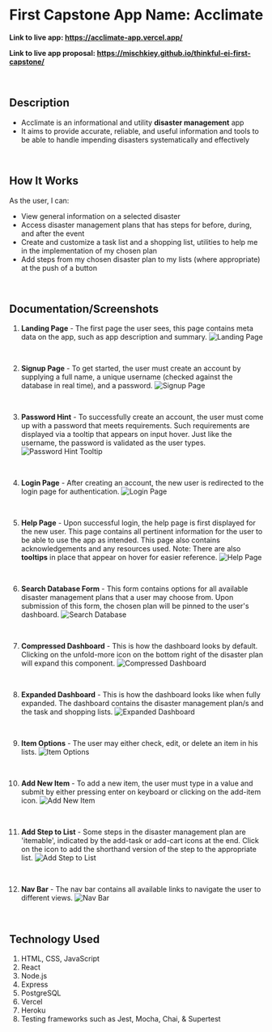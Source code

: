 # First Capstone App Name: Acclimate

**Link to live app: https://acclimate-app.vercel.app/**

**Link to live app proposal: https://mischkiey.github.io/thinkful-ei-first-capstone/**

<p>&nbsp;</p>

## Description
* Acclimate is an informational and utility **disaster management** app
* It aims to provide accurate, reliable, and useful information and tools to be able to handle impending disasters systematically and effectively

<p>&nbsp;</p>

## How It Works
As the user, I can:
* View general information on a selected disaster
* Access disaster management plans that has steps for before, during, and after the event
* Create and customize a task list and a shopping list, utilities to help me in the implementation of my chosen plan
* Add steps from my chosen disaster plan to my lists (where appropriate) at the push of a button

<p>&nbsp;</p>

## Documentation/Screenshots

1. **Landing Page** - The first page the user sees, this page contains meta data on the app, such as app description and summary.
![Landing Page](/images/screenshots/landing-page.png)

<p>&nbsp;</p>

2. **Signup Page** - To get started, the user must create an account by supplying a full name, a unique username (checked against the database in real time), and a password.
![Signup Page](/images/screenshots/signup-page.png)

<p>&nbsp;</p>

3. **Password Hint** - To successfully create an account, the user must come up with a password that meets requirements. Such requirements are displayed via a tooltip that appears on input hover. Just like the username, the password is validated as the user types.
![Password Hint Tooltip](/images/screenshots/password-hint.png)

<p>&nbsp;</p>

4. **Login Page** - After creating an account, the new user is redirected to the login page for authentication.
![Login Page](/images/screenshots/login-page.png)

<p>&nbsp;</p>

5. **Help Page** - Upon successful login, the help page is first displayed for the new user. This page contains all pertinent information for the user to be able to use the app as intended. This page also contains acknowledgements and any resources used. Note: There are also **tooltips** in place that appear on hover for easier reference.
![Help Page](/images/screenshots/help-page.png)

<p>&nbsp;</p>

6. **Search Database Form** - This form contains options for all available disaster management plans that a user may choose from. Upon submission of this form, the chosen plan will be pinned to the user's dashboard.
![Search Database](/images/screenshots/search-database.png)
 
<p>&nbsp;</p>

7. **Compressed Dashboard** - This is how the dashboard looks by default. Clicking on the unfold-more icon on the bottom right of the disaster plan will expand this component.
![Compressed Dashboard](/images/screenshots/compressed-dashboard.png)

<p>&nbsp;</p>

8. **Expanded Dashboard** - This is how the dashboard looks like when fully expanded. The dashboard contains the disaster management plan/s and the task and shopping lists.
![Expanded Dashboard](/images/screenshots/expanded-dashboard.png)

<p>&nbsp;</p>

9. **Item Options** - The user may either check, edit, or delete an item in his lists.
![Item Options](/images/screenshots/item-options.png)

<p>&nbsp;</p>

10. **Add New Item** - To add a new item, the user must type in a value and submit by either pressing enter on keyboard or clicking on the add-item icon.
![Add New Item](/images/screenshots/add-new-item.png)

<p>&nbsp;</p>

11. **Add Step to List** - Some steps in the disaster management plan are 'itemable', indicated by the add-task or add-cart icons at the end. Click on the icon to add the shorthand version of the step to the appropriate list.
![Add Step to List](/images/screenshots/add-step-to-list.png)

<p>&nbsp;</p>

12. **Nav Bar** - The nav bar contains all available links to navigate the user to different views.
![Nav Bar](/images/screenshots/nav-bar.png)

<p>&nbsp;</p>


## Technology Used
1. HTML, CSS, JavaScript
2. React
3. Node.js
4. Express
5. PostgreSQL
6. Vercel
7. Heroku
8. Testing frameworks such as Jest, Mocha, Chai, & Supertest
